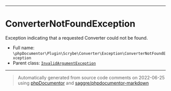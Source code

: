 ***

# ConverterNotFoundException

Exception indicating that a requested Converter could not be found.



* Full name: `\phpDocumentor\Plugin\Scrybe\Converter\Exception\ConverterNotFoundException`
* Parent class: [`InvalidArgumentException`](../../../../../InvalidArgumentException.md)






***
> Automatically generated from source code comments on 2022-06-25 using [phpDocumentor](http://www.phpdoc.org/) and [saggre/phpdocumentor-markdown](https://github.com/Saggre/phpDocumentor-markdown)
